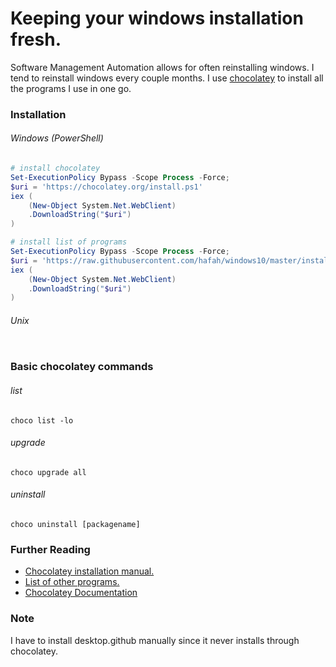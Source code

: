 # Keeping your windows installation fresh.

Software Management Automation allows for often reinstalling windows. I tend to reinstall windows every couple months. I use [chocolatey](https://chocolatey.org/) to install all the programs I use in one go.

### Installation

###### Windows (PowerShell)
```powershell
# install chocolatey
Set-ExecutionPolicy Bypass -Scope Process -Force; 
$uri = 'https://chocolatey.org/install.ps1'
iex (
    (New-Object System.Net.WebClient)
    .DownloadString("$uri")
)

```
```powershell
# install list of programs
Set-ExecutionPolicy Bypass -Scope Process -Force;
$uri = 'https://raw.githubusercontent.com/hafah/windows10/master/install.ps1'
iex (
    (New-Object System.Net.WebClient)
    .DownloadString("$uri")
)
```


###### Unix

```sh
```

### Basic chocolatey commands

###### list

`choco list -lo`


###### upgrade

`choco upgrade all`

###### uninstall

`choco uninstall [packagename]`

### Further Reading

* [Chocolatey installation manual.](https://chocolatey.org/install)
* [List of other programs.](https://chocolatey.org/packages)
* [Chocolatey Documentation](https://chocolatey.org/docs)

### Note
I have to install desktop.github manually since it never installs through chocolatey.
